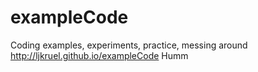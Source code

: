 # exampleCode
Coding examples, experiments, practice, messing around
http://ljkruel.github.io/exampleCode
Humm
